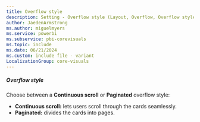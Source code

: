 ```yaml
---
title: Overflow style
description: Setting - Overflow style (Layout, Overflow, Overflow style)
author: JaedenArmstrong
ms.author: miguelmyers
ms.service: powerbi
ms.subservice: pbi-corevisuals
ms.topic: include
ms.date: 06/21/2024
ms.custom: include file - variant
LocalizationGroup: core-visuals
---
```

##### Overflow style

Choose between a **Continuous scroll** or **Paginated** overflow style:

- **Continuous scroll:** lets users scroll through the cards seamlessly.
- **Paginated:** divides the cards into pages.
